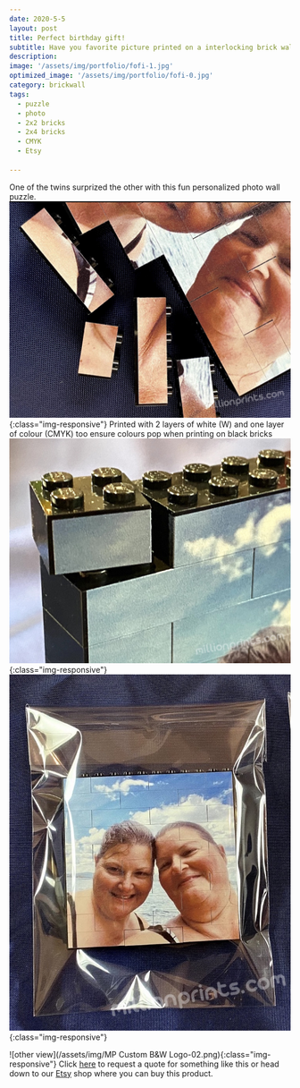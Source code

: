 ```yaml
---
date: 2020-5-5
layout: post
title: Perfect birthday gift!
subtitle: Have you favorite picture printed on a interlocking brick wall
description: 
image: '/assets/img/portfolio/fofi-1.jpg'
optimized_image: '/assets/img/portfolio/fofi-0.jpg'
category: brickwall
tags:
  - puzzle
  - photo
  - 2x2 bricks
  - 2x4 bricks
  - CMYK
  - Etsy
 
---
```


One of the twins surprized the other with this fun personalized photo wall puzzle.
![Printed was is playable](/assets/img/portfolio/fofi-2.jpg){:class="img-responsive"}
Printed with 2 layers of white (W)  and one layer of colour (CMYK) too ensure colours pop when printing on black bricks
![Thin border all around](/assets/img/portfolio/fofi-3.jpg){:class="img-responsive"}
![Shipped assembled](/assets/img/portfolio/fofi-4.jpg){:class="img-responsive"}

![other view](/assets/img/MP Custom B&W Logo-02.png){:class="img-responsive"}
Click [here](https://millionprints.com/contact/) to request a quote for something like this or head down to our [Etsy](https://www.etsy.com/ca/listing/850964740/custom-photo-puzzle-printed-brick-wall) shop where you can buy this product.



